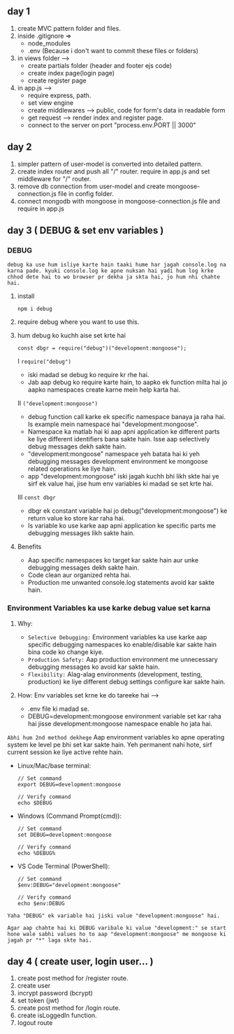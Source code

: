 ## day 1
1. create MVC pattern folder and files.
2. inside .gitignore => 
   - node_modules
   - .env
   (Because i don't want to commit these files or folders)
3. in views folder -->
   - create partials folder (header and footer ejs code)
   - create index page(login page)
   - create register page
4. in app.js -->
   - require express, path.
   - set view engine
   - create middlewares --> public, code for form's data in readable form
   - get request --> render index and register page.
   - connect to the server on port "process.env.PORT || 3000"

## day 2
1. simpler pattern of user-model is converted into detailed pattern.
2. create index router and push all "/" router. require in app.js and set middleware for "/" router.
3. remove db connection from user-model and create mongoose-connection.js file in config folder.
4. connect mongodb with mongoose in mongoose-connection.js file and require in app.js

## day 3 ( DEBUG & set env variables )
### DEBUG

`debug ka use hum isliye karte hain taaki hume har jagah console.log na karna pade. kyuki console.log ke apne nuksan hai yadi hum log krke chhod dete hai to wo browser pr dekha ja skta hai, jo hum nhi chahte hai.`

1. install
   ```
   npm i debug
   ```

2. require debug where you want to use this.
3. hum debug ko kuchh aise set krte hai
   ```
   const dbgr = require("debug")("development:mongoose");
   ```
   I `require("debug")` 
   - iski madad se debug ko require kr rhe hai. 
   - Jab aap debug ko require karte hain, to aapko ek function milta hai jo aapko namespaces create karne mein help karta hai.

   II `("development:mongoose")` 
   - debug function call karke ek specific namespace banaya ja raha hai. Is example mein namespace hai "development:mongoose".
   - Namespace ka matlab hai ki aap apni application ke different parts ke liye different identifiers bana sakte hain. Isse aap selectively debug messages dekh sakte hain.
   - "development:mongoose" namespace yeh batata hai ki yeh debugging messages development environment ke mongoose related operations ke liye hain.
   - app "development:mongoose" iski jagah kuchh bhi likh skte hai ye sirf ek value hai, jise hum env variables ki madad se set krte hai.

   III `const dbgr`
   - dbgr ek constant variable hai jo debug("development:mongoose") ke return value ko store kar raha hai.
   - Is variable ko use karke aap apni application ke specific parts me debugging messages likh sakte hain.

4. Benefits
   - Aap specific namespaces ko target kar sakte hain aur unke debugging messages dekh sakte hain.
   - Code clean aur organized rehta hai.
   - Production me unwanted console.log statements avoid kar sakte hain.

### Environment Variables ka use karke debug value set karna
1. Why:
   - `Selective Debugging:` Environment variables ka use karke aap specific debugging namespaces ko enable/disable kar sakte hain bina code ko change kiye.
   - `Production Safety:` Aap production environment me unnecessary debugging messages ko avoid kar sakte hain.
   - `Flexibility:` Alag-alag environments (development, testing, production) ke liye different debug settings configure kar sakte hain.

2. How:
Env variables set krne ke do tareeke hai --> 
   - .env file ki madad se.
   - DEBUG=development:mongoose environment variable set kar raha hai jisse development:mongoose namespace enable ho jata hai.

`Abhi hum 2nd method dekhege`
Aap environment variables ko apne operating system ke level pe bhi set kar sakte hain. Yeh permanent nahi hote, sirf current session ke liye active rehte hain.

- Linux/Mac/base terminal:
  ```
  // Set command
  export DEBUG=development:mongoose
  ```

  ```
  // Verify command
  echo $DEBUG
  ```

- Windows (Command Prompt(cmd)):
  ```
  // Set command
  set DEBUG=development:mongoose
  ```

  ```
  // Verify command
  echo %DEBUG%
  ```

- VS Code Terminal (PowerShell):
    ```
  // Set command
  $env:DEBUG="development:mongoose"
  ```

  ```
  // Verify command
  echo $env:DEBUG
  ```

`Yaha "DEBUG" ek variable hai jiski value "development:mongoose" hai.`

`Agar aap chahte hai ki DEBUG varibale ki value "development:" se start hone wale sabhi values ho to aap "development:mongoose" me mongoose ki jagah pr "*" laga skte hai.`

## day 4 ( create user, login user... )
1. create post method for /register route.
2. create user
3. incrypt password (bcrypt)
4. set token (jwt)
5. create post method for /login route.
6. create isLoggedIn function.
7. logout route